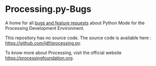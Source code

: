 Processing.py-Bugs
==================

A home for all [bugs and feature requests](https://github.com/jdf/processing.py-bugs/issues)
about Python Mode for the Processing Development Environment.

This repository has no source code. 
The source code is available here : https://github.com/jdf/processing.py.

To know more about Processing, visit the official website  https://processingfoundation.org.
